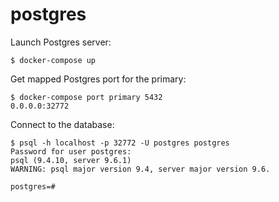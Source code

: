 postgres
========

Launch Postgres server:

    $ docker-compose up

Get mapped Postgres port for the primary:

    $ docker-compose port primary 5432
    0.0.0.0:32772

Connect to the database:

    $ psql -h localhost -p 32772 -U postgres postgres
    Password for user postgres:
    psql (9.4.10, server 9.6.1)
    WARNING: psql major version 9.4, server major version 9.6.

    postgres=#

